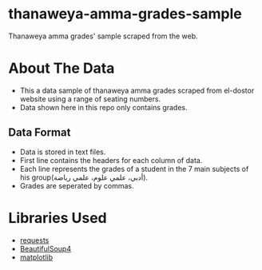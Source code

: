 # thanaweya-amma-grades-sample
Thanaweya amma grades' sample scraped from the web.

# About The Data
* This a data sample of thanaweya amma grades scraped from el-dostor website using a range of seating numbers.
* Data shown here in this repo only contains grades.


## Data Format
* Data is stored in text files.
* First line contains the headers for each column of data.
* Each line represents the grades of a student in the 7 main subjects of his group(أدبي، علمي علوم، علمي رياضة).
* Grades are seperated by commas.

# Libraries Used
* [requests](https://pypi.org/project/requests/)
* [BeautifulSoup4](https://pypi.org/project/beautifulsoup4/)
* [matplotlib](https://pypi.org/project/matplotlib/)
